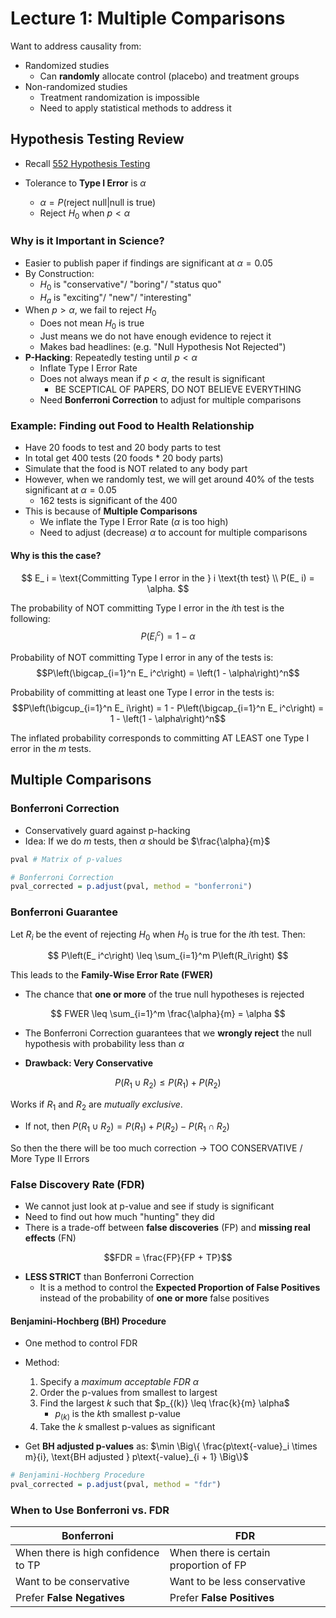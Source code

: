 # Lecture 1: Multiple Comparisons

Want to address causality from:

- Randomized studies
  - Can **randomly** allocate control (placebo) and treatment groups
- Non-randomized studies
  - Treatment randomization is impossible
  - Need to apply statistical methods to address it

## Hypothesis Testing Review

- Recall [552 Hypothesis Testing](https://mds.farrandi.com/block_2/552_stat_inter/552_stat_inter#hypothesis-testing)

- Tolerance to **Type I Error** is $\alpha$
  - $\alpha = P(\text{reject null} | \text{null is true})$
  - Reject $H_0$ when $p < \alpha$

### Why is it Important in Science?

- Easier to publish paper if findings are significant at $\alpha = 0.05$
- By Construction:
  - $H_0$ is "conservative"/ "boring"/ "status quo"
  - $H_a$ is "exciting"/ "new"/ "interesting"
- When $p > \alpha$, we fail to reject $H_0$
  - Does not mean $H_0$ is true
  - Just means we do not have enough evidence to reject it
  - Makes bad headlines: (e.g. "Null Hypothesis Not Rejected")
- **P-Hacking**: Repeatedly testing until $p < \alpha$
  - Inflate Type I Error Rate
  - Does not always mean if $p < \alpha$, the result is significant
    - BE SCEPTICAL OF PAPERS, DO NOT BELIEVE EVERYTHING
  - Need **Bonferroni Correction** to adjust for multiple comparisons

### Example: Finding out Food to Health Relationship

- Have 20 foods to test and 20 body parts to test
- In total get 400 tests (20 foods \* 20 body parts)
- Simulate that the food is NOT related to any body part
- However, when we randomly test, we will get around 40% of the tests significant at $\alpha = 0.05$
  - 162 tests is significant of the 400
- This is because of **Multiple Comparisons**
  - We inflate the Type I Error Rate ($\alpha$ is too high)
  - Need to adjust (decrease) $\alpha$ to account for multiple comparisons

#### Why is this the case?

$$
E_ i = \text{Committing Type I error in the } i \text{th test} \\
P(E_ i) = \alpha.
$$

The probability of NOT committing Type I error in the $i$th test is the following:
$$P\left(E_ i^c\right) = 1 - \alpha$$

Probability of NOT committing Type I error in any of the tests is:
$$P\left(\bigcap_{i=1}^n E_ i^c\right) = \left(1 - \alpha\right)^n$$

Probability of committing at least one Type I error in the tests is:
$$P\left(\bigcup_{i=1}^n E_ i\right) = 1 - P\left(\bigcap_{i=1}^n E_ i^c\right) = 1 - \left(1 - \alpha\right)^n$$

The inflated probability corresponds to committing AT LEAST one Type I error in the $m$ tests.

## Multiple Comparisons

### Bonferroni Correction

- Conservatively guard against p-hacking
- Idea: If we do $m$ tests, then $\alpha$ should be $\frac{\alpha}{m}$

```r
pval # Matrix of p-values

# Bonferroni Correction
pval_corrected = p.adjust(pval, method = "bonferroni")
```

### Bonferroni Guarantee

Let $R_i$ be the event of rejecting $H_0$ when $H_0$ is true for the $i$th test. Then:

$$
P\left(E_ i^c\right) \leq \sum_{i=1}^m P\left(R_i\right)
$$

This leads to the **Family-Wise Error Rate (FWER)**

- The chance that **one or more** of the true null hypotheses is rejected

$$
FWER \leq \sum_{i=1}^m \frac{\alpha}{m} = \alpha
$$

- The Bonferroni Correction guarantees that we **wrongly reject** the null hypothesis with probability less than $\alpha$

- **Drawback: Very Conservative**

$$P(R_1 \; \cup \; R_2) \leq P(R_1) + P(R_2)$$

Works if $R_1$ and $R_2$ are _mutually exclusive_.

- If not, then $P(R_1 \; \cup \; R_2) =  P(R_1) + P(R_2) - P(R_1 \; \cap \; R_2)$

So then the there will be too much correction -> TOO CONSERVATIVE / More Type II Errors

### False Discovery Rate (FDR)

- We cannot just look at p-value and see if study is significant
- Need to find out how much "hunting" they did
- There is a trade-off between **false discoveries** (FP) and **missing real effects** (FN)

$$FDR = \frac{FP}{FP + TP}$$

- **LESS STRICT** than Bonferroni Correction
  - It is a method to control the **Expected Proportion of False Positives** instead of the probability of **one or more** false positives

#### Benjamini-Hochberg (BH) Procedure

- One method to control FDR
- Method:

  1. Specify a _maximum acceptable FDR_ $\alpha$
  2. Order the p-values from smallest to largest
  3. Find the largest $k$ such that $p_{(k)} \leq \frac{k}{m} \alpha$
     - $p_{(k)}$ is the $k$th smallest p-value
  4. Take the $k$ smallest p-values as significant

- Get **BH adjusted p-values** as: $\min \Big\{ \frac{p\text{-value}_i \times m}{i}, \text{BH adjusted } p\text{-value}_{i + 1} \Big\}$

```r
# Benjamini-Hochberg Procedure
pval_corrected = p.adjust(pval, method = "fdr")
```

### When to Use Bonferroni vs. FDR

| Bonferroni                          | FDR                                    |
| ----------------------------------- | -------------------------------------- |
| When there is high confidence to TP | When there is certain proportion of FP |
| Want to be conservative             | Want to be less conservative           |
| Prefer **False Negatives**          | Prefer **False Positives**             |
